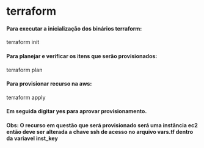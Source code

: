 # terraform

#### Para executar a inicialização dos binários terraform:
terraform init

#### Para planejar e verificar os itens que serão provisionados:
terraform plan

#### Para provisionar recurso na aws:
terraform apply

#### Em seguida digitar yes para aprovar provisionamento.

#### Obs: O recurso em questão que será provisionado será uma instância ec2 então deve ser alterada a chave ssh de acesso no arquivo vars.tf dentro da variavel inst_key
